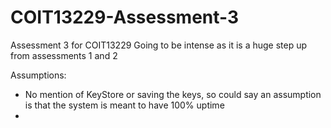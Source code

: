 # COIT13229-Assessment-3
Assessment 3 for COIT13229 
Going to be intense as it is a huge step up from assessments 1 and 2 

Assumptions: 
* No mention of KeyStore or saving the keys, so could say an assumption is that the system is meant to have 100% uptime
* 
